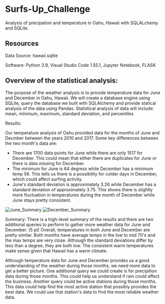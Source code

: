 # Surfs-Up_Challenge
Analysis of precipation and temperature in Oahu, Hawaii with SQLALchemy and SQLite.

## Resources
Data Source: hawaii.sqlite

Software: Python 3.9, Visual Studio Code 1.55.1, Jupyter Notebook, FLASK

## Overview of the statistical analysis:

The purpose of the weather analysis is to provide temperature data for June and December in Oahu, Hawaii. We will create a database engine using SQLite, query the database we built with SQLAlchemy and provide statical analysis of the data using Pandas. Statistical analysis of data will include: mean, minimum, maximum, standard deviation, and percentiles

Results:

Our temperature analysis of Oahu provided data for the months of June and Decmber between the years 2010 and 2017. Some key differences between the two month's data are:
* There are 1700 data points for June while there are only 1517 for December. This could mean that either there are duplicates for June or there is data missing for December. 
* The minimum for June is 64 degress while December has a minimum temp 56. This tells us there is a possibility for colder days in December, which could affect surfing activity.
* June's standard deviation is approximately 3.26 while December has a standard deviation of approximately 3.75. This shows there is slightly more fluctuation in temperatures during the month of December while June stays pretty consistent. 

![June_Summary](https://user-images.githubusercontent.com/81447450/119284459-5f9e4b80-bc05-11eb-8322-246e460e9969.png)
![December_Summary](https://user-images.githubusercontent.com/81447450/119284464-61680f00-bc05-11eb-8d92-9cece6237cad.png)


Summary:
There is a high-level summary of the results and there are two additional queries to perform to gather more weather data for June and December. (5 pt)
Overall, temperatures in both June and December are pretty similar. Both months have average temps in the low to mid 70's and the max temps are very close. Although the standard deviations differ by less than a degree, they are both low. The consistent warm temperatures make sense given that Hawaii has a warm climate. 

Although temperature data for June and December provides us a good understanding of the weather during those months, we need more data to get a better picture. One additional query we could create is for precipition data during those months. This could help us understand if rain could affect the business. Another query could be active stations during those months. This data could help find the most active station that possibly provides the best data. We could use that station's data to find the most reliable weather data. 


